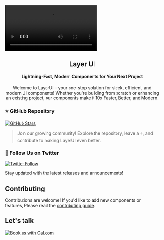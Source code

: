 ![LayerUI Introduction](apps/web/public/hero/herovideo.mp4)

<h2 align="center">Layer UI</h2>
<h4 align="center">
    Lightning-Fast, Modern Components for Your Next Project
</h4>
<p align='center'>
Welcome to LayerUI – your one-stop solution for sleek, efficient, and modern UI components! Whether you're building from scratch or enhancing an existing project, our components make it 10x Faster, Better, and Modern.  
</p>

### ⭐ GitHub Repository  
[![GitHub Stars](https://img.shields.io/github/stars/Layer-UI/LayerUI?style=social)](https://github.com/Layer-UI/LayerUI)  

> Join our growing community! Explore the repository, leave a ⭐, and contribute to making LayerUI even better.


### 📲 Follow Us on Twitter  
[![Twitter Follow](https://img.shields.io/twitter/follow/Maheshwarr20?style=social)](https://x.com/Maheshwarr20)  

Stay updated with the latest releases and announcements!

## Contributing
Contributions are welcome! If you'd like to add new components or features, Please read the [contributing guide](/CONTRIBUTING.md).


## Let's talk
<a href="https://cal.com/maheshwar-reddy-20"><img alt="Book us with Cal.com" src="https://cal.com/book-with-cal-dark.svg" /></a>